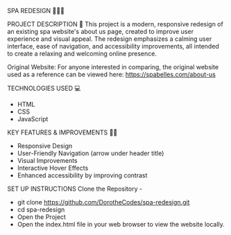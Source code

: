SPA REDESIGN 🧖🏾‍♀️

PROJECT DESCRIPTION 📝
This project is a modern, responsive redesign of an existing spa website's about us page, created to improve user experience and visual appeal. The redesign emphasizes a calming user interface, ease of navigation, and accessibility improvements, all intended to create a relaxing and welcoming online presence.

Original Website: For anyone interested in comparing, the original website used as a reference can be viewed here: https://spabelles.com/about-us

TECHNOLOGIES USED 💻
- HTML 
- CSS 
- JavaScript 

KEY FEATURES & IMPROVEMENTS 👍🏾
- Responsive Design
- User-Friendly Navigation (arrow under header title)
- Visual Improvements
- Interactive Hover Effects
- Enhanced accessibility by improving contrast

SET UP INSTRUCTIONS
Clone the Repository -
- git clone https://github.com/DorotheCodes/spa-redesign.git
- cd spa-redesign
- Open the Project
- Open the index.html file in your web browser to view the website locally.
